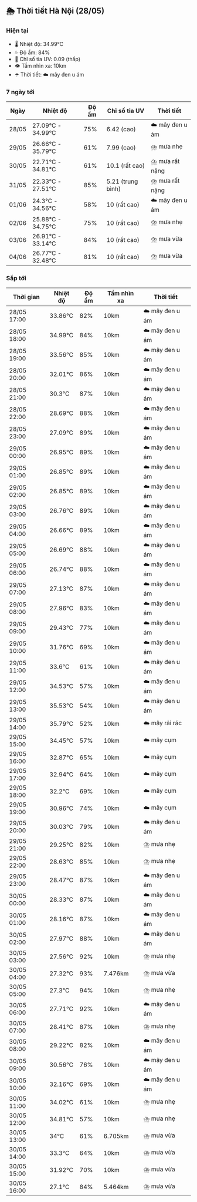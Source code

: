 ## 🌦️ Thời tiết Hà Nội (28/05)

### Hiện tại

- 🌡️ Nhiệt độ: 34.99℃
- 💦 Độ ẩm: 84%
- 🌟 Chỉ số tia UV: 0.09 (thấp)
- 👁️ Tầm nhìn xa: 10km
- ☂️ Thời tiết: ☁️ mây đen u ám

### 7 ngày tới

| Ngày | Nhiệt độ | Độ ẩm | Chỉ số tia UV | Thời tiết |
| --- | --- | --- | --- | --- |
| 28/05 | 27.09℃ - 34.99℃ | 75% | 6.42 (cao) | ☁️ mây đen u ám |
| 29/05 | 26.66℃ - 35.79℃ | 61% | 7.99 (cao) | ⛈️ mưa nhẹ |
| 30/05 | 22.71℃ - 34.81℃ | 61% | 10.1 (rất cao) | ⛈️ mưa rất nặng |
| 31/05 | 22.33℃ - 27.51℃ | 85% | 5.21 (trung bình) | ⛈️ mưa rất nặng |
| 01/06 | 24.3℃ - 34.56℃ | 58% | 10 (rất cao) | ☁️ mây đen u ám |
| 02/06 | 25.88℃ - 34.75℃ | 75% | 10 (rất cao) | ⛈️ mưa nhẹ |
| 03/06 | 26.91℃ - 33.14℃ | 84% | 10 (rất cao) | ⛈️ mưa vừa |
| 04/06 | 26.77℃ - 32.48℃ | 81% | 10 (rất cao) | ⛈️ mưa vừa |

### Sắp tới

| Thời gian | Nhiệt độ | Độ ẩm | Tầm nhìn xa | Thời tiết |
| --- | --- | --- | --- | --- |
| 28/05 17:00 | 33.86℃ | 82% | 10km | ☁️ mây đen u ám |
| 28/05 18:00 | 34.99℃ | 84% | 10km | ☁️ mây đen u ám |
| 28/05 19:00 | 33.56℃ | 85% | 10km | ☁️ mây đen u ám |
| 28/05 20:00 | 32.01℃ | 86% | 10km | ☁️ mây đen u ám |
| 28/05 21:00 | 30.3℃ | 87% | 10km | ☁️ mây đen u ám |
| 28/05 22:00 | 28.69℃ | 88% | 10km | ☁️ mây đen u ám |
| 28/05 23:00 | 27.09℃ | 89% | 10km | ☁️ mây đen u ám |
| 29/05 00:00 | 26.95℃ | 89% | 10km | ☁️ mây đen u ám |
| 29/05 01:00 | 26.85℃ | 89% | 10km | ☁️ mây đen u ám |
| 29/05 02:00 | 26.85℃ | 89% | 10km | ☁️ mây đen u ám |
| 29/05 03:00 | 26.76℃ | 89% | 10km | ☁️ mây đen u ám |
| 29/05 04:00 | 26.66℃ | 89% | 10km | ☁️ mây đen u ám |
| 29/05 05:00 | 26.69℃ | 88% | 10km | ☁️ mây đen u ám |
| 29/05 06:00 | 26.74℃ | 88% | 10km | ☁️ mây đen u ám |
| 29/05 07:00 | 27.13℃ | 87% | 10km | ☁️ mây đen u ám |
| 29/05 08:00 | 27.96℃ | 83% | 10km | ☁️ mây đen u ám |
| 29/05 09:00 | 29.43℃ | 77% | 10km | ☁️ mây đen u ám |
| 29/05 10:00 | 31.76℃ | 69% | 10km | ☁️ mây đen u ám |
| 29/05 11:00 | 33.6℃ | 61% | 10km | ☁️ mây đen u ám |
| 29/05 12:00 | 34.53℃ | 57% | 10km | ☁️ mây đen u ám |
| 29/05 13:00 | 35.53℃ | 54% | 10km | ☁️ mây đen u ám |
| 29/05 14:00 | 35.79℃ | 52% | 10km | ☁️ mây rải rác |
| 29/05 15:00 | 34.45℃ | 57% | 10km | ☁️ mây cụm |
| 29/05 16:00 | 32.87℃ | 65% | 10km | ☁️ mây cụm |
| 29/05 17:00 | 32.94℃ | 64% | 10km | ☁️ mây cụm |
| 29/05 18:00 | 32.2℃ | 69% | 10km | ☁️ mây cụm |
| 29/05 19:00 | 30.96℃ | 74% | 10km | ☁️ mây cụm |
| 29/05 20:00 | 30.03℃ | 79% | 10km | ☁️ mây đen u ám |
| 29/05 21:00 | 29.25℃ | 82% | 10km | ⛈️ mưa nhẹ |
| 29/05 22:00 | 28.63℃ | 85% | 10km | ⛈️ mưa nhẹ |
| 29/05 23:00 | 28.47℃ | 87% | 10km | ☁️ mây đen u ám |
| 30/05 00:00 | 28.33℃ | 87% | 10km | ☁️ mây đen u ám |
| 30/05 01:00 | 28.16℃ | 87% | 10km | ☁️ mây đen u ám |
| 30/05 02:00 | 27.97℃ | 88% | 10km | ☁️ mây đen u ám |
| 30/05 03:00 | 27.56℃ | 92% | 10km | ⛈️ mưa nhẹ |
| 30/05 04:00 | 27.32℃ | 93% | 7.476km | ⛈️ mưa vừa |
| 30/05 05:00 | 27.3℃ | 94% | 10km | ⛈️ mưa nhẹ |
| 30/05 06:00 | 27.71℃ | 92% | 10km | ☁️ mây đen u ám |
| 30/05 07:00 | 28.41℃ | 87% | 10km | ⛈️ mưa nhẹ |
| 30/05 08:00 | 29.22℃ | 82% | 10km | ☁️ mây đen u ám |
| 30/05 09:00 | 30.56℃ | 76% | 10km | ☁️ mây đen u ám |
| 30/05 10:00 | 32.16℃ | 69% | 10km | ☁️ mây đen u ám |
| 30/05 11:00 | 34.02℃ | 61% | 10km | ⛈️ mưa nhẹ |
| 30/05 12:00 | 34.81℃ | 57% | 10km | ⛈️ mưa nhẹ |
| 30/05 13:00 | 34℃ | 61% | 6.705km | ⛈️ mưa vừa |
| 30/05 14:00 | 33.3℃ | 64% | 10km | ⛈️ mưa vừa |
| 30/05 15:00 | 31.92℃ | 70% | 10km | ⛈️ mưa vừa |
| 30/05 16:00 | 27.1℃ | 84% | 5.464km | ⛈️ mưa vừa |
